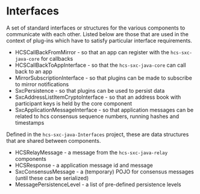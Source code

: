 # Interfaces

A set of standard interfaces or structures for the various components to communicate with each other. Listed below are those that are used in the context of plug-ins which have to satisfy particular interface  requirements.

- HCSCallBackFromMirror - so that an app can register with the `hcs-sxc-java-core` for callbacks
- HCSCallBackToAppInterface - so that the `hcs-sxc-java-core` can call back to an app
- MirrorSubscriptionInterface - so that plugins can be made to subscribe to mirror notifications
- SxcPersistence - so that plugins can be used to persist data
- SxcAddressListItemCryptoInterface - so that an address book with participant keys is held by the core component
- SxcApplicationMessageInterface - so that application messages can be related to hcs consensus sequence numbers, running hashes and timestamps

Defined in the `hcs-sxc-java-Interfaces` project, these are data structures that are shared between components.

- HCSRelayMessage - a message from the `hcs-sxc-java-relay` components
- HCSResponse - a application message id and message
- SxcConsensusMessage - a (temporary) POJO for consensus messages (until these can be serialized)
- MessagePersistenceLevel - a list of pre-defined persistence levels